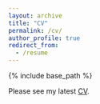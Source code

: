 ```yaml
---
layout: archive
title: "CV"
permalink: /cv/
author_profile: true
redirect_from:
  - /resume
---
```


{% include base_path %}

Please see my latest [CV](https://www.dropbox.com/scl/fi/g48m5enchrx59zpi71u3o/jinyeying_cv.pdf?rlkey=m8qfjac5391c21th89eiwtohy&dl=0).
